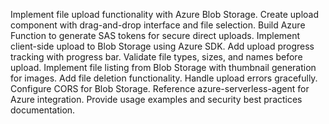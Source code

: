 Implement file upload functionality with Azure Blob Storage. Create upload component with drag-and-drop interface and file selection. Build Azure Function to generate SAS tokens for secure direct uploads. Implement client-side upload to Blob Storage using Azure SDK. Add upload progress tracking with progress bar. Validate file types, sizes, and names before upload. Implement file listing from Blob Storage with thumbnail generation for images. Add file deletion functionality. Handle upload errors gracefully. Configure CORS for Blob Storage. Reference azure-serverless-agent for Azure integration. Provide usage examples and security best practices documentation.
